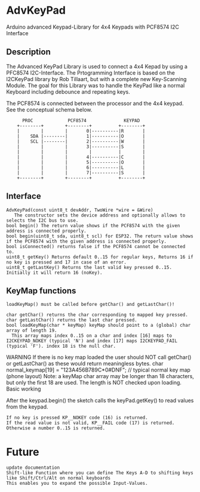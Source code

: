 # AdvKeyPad
Arduino advanced Keypad-Library for 4x4 Keypads with PCF8574 I2C Interface
## Description
The Advanced KeyPad Library is used to connect a 4x4 Kepad by using a PFC8574 I2C-Interface.
The Prtogramming Interface is based on the I2CKeyPad library by Rob Tillaart, but with a complete
new Key-Scanning Module.
The goal for this Library was to handle the KeyPad like a normal Keyboard including debounce and repeating keys.

The PCF8574 is connected between the processor and the 4x4 keypad. See the conceptual schema below. 

          PROC             PCF8574              KEYPAD
        +--------+        +--------+          +--------+
        |        |        |       0|----------|R       |
        |    SDA |--------|       1|----------|O       |
        |    SCL |--------|       2|----------|W       |
        |        |        |       3|----------|S       |
        |        |        |        |          |        |
        |        |        |       4|----------|C       |
        |        |        |       5|----------|O       |
        |        |        |       6|----------|L       |
        |        |        |       7|----------|S       |
        +--------+        +--------+          +--------+ 

## Interface

    AdvKeyPad(const uint8_t devAddr, TwoWire *wire = &Wire) 
       The constructor sets the device address and optionally allows to selects the I2C bus to use.
    bool begin() The return value shows if the PCF8574 with the given address is connected properly.
    bool begin(uint8_t sda, uint8_t scl) for ESP32. The return value shows if the PCF8574 with the given address is connected properly.
    bool isConnected() returns false if the PCF8574 cannot be connected to.
    uint8_t getKey() Returns default 0..15 for regular keys, Returns 16 if no key is pressed and 17 in case of an error.
    uint8_t getLastKey() Returns the last valid key pressed 0..15. Initially it will return 16 (noKey).
    
## KeyMap functions

    loadKeyMap() must be called before getChar() and getLastChar()!

    char getChar() returns the char corresponding to mapped key pressed.
    char getLastChar() returns the last char pressed.
    bool loadKeyMap(char * keyMap) keyMap should point to a (global) char array of length 19. 
      This array maps index 0..15 on a char and index [16] maps to I2CKEYPAD_NOKEY (typical 'N') and index [17] maps I2CKEYPAD_FAIL (typical 'F'). index 18 is the null char.

WARNING If there is no key map loaded the user should NOT call getChar() or getLastChar() as these would return meaningless bytes.
char normal_keymap[19]  = "123A456B789C*0#DNF";   // typical normal key map (phone layout)
Note: a keyMap char array may be longer than 18 characters, but only the first 18 are used. The length is NOT checked upon loading.
Basic working

After the keypad.begin() the sketch calls the keyPad.getKey() to read values from the keypad.

    If no key is pressed KP__NOKEY code (16) is returned.
    If the read value is not valid, KP__FAIL code (17) is returned.
    Otherwise a number 0..15 is returned.

# Future

    update documentation
    Shift-like Function where you can define The Keys A-D to shifting keys like Shift/Ctrl/Alt on normal keyboards
    This enables you to expand the possible Input-Values.
